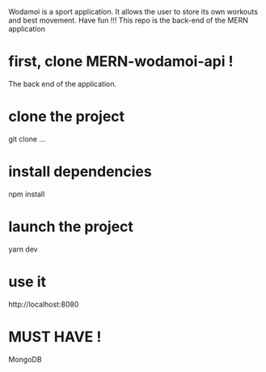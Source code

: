 Wodamoi is a sport application.
It allows the user to store its own workouts and best movement.
Have fun !!!
This repo is the back-end of the MERN application

# first, clone MERN-wodamoi-api !

The back end of the application.

# clone the project

git clone ...

# install dependencies

npm install

# launch the project

yarn dev

# use it

http://localhost:8080

# MUST HAVE !

MongoDB
